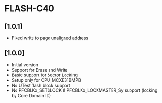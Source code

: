 # FLASH-C40

## [1.0.1]

- Fixed write to page unaligned address

## [1.0.0]

- Initial version
- Support for Erase and Write
- Basic support for Sector Locking
- Setup only for CPU_MCXE31BMPB
- No UTest flash block support
- No PFCBLKx_SETSLOCK & PFCBLKx_LOCKMASTER_Sy support (locking by Core Domain ID)
